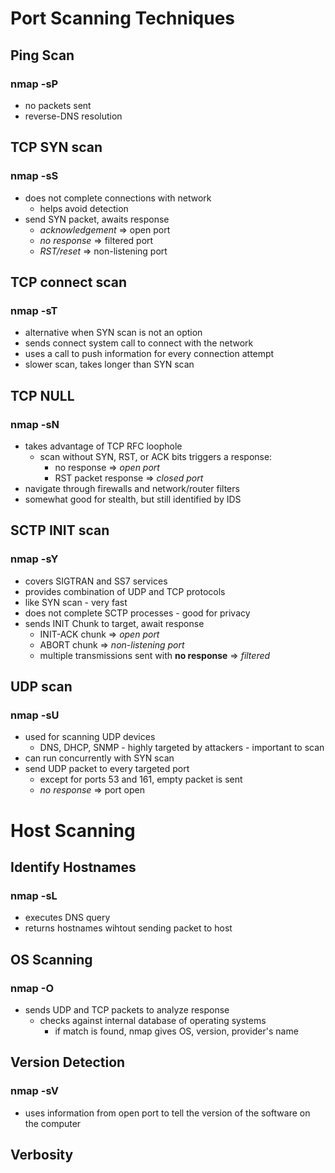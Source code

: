 # Port Scanning Techniques

## Ping Scan
### nmap -sP
- no packets sent
- reverse-DNS resolution

## TCP SYN scan
### nmap -sS
- does not complete connections with network
  - helps avoid detection
- send SYN packet, awaits response
  - *acknowledgement* => open port
  - *no response* => filtered port
  - *RST/reset* => non-listening port

## TCP connect scan
### nmap -sT
- alternative when SYN scan is not an option
- sends connect system call to connect with the network
- uses a call to push information for every connection attempt
- slower scan, takes longer than SYN scan

## TCP NULL
### nmap -sN
- takes advantage of TCP RFC loophole
  - scan without SYN, RST, or ACK bits triggers a response:
    - no response => *open port*
    - RST packet response => *closed port*
- navigate through firewalls and network/router filters
- somewhat good for stealth, but still identified by IDS

## SCTP INIT scan
### nmap -sY
- covers SIGTRAN and SS7 services
- provides combination of UDP and TCP protocols
- like SYN scan - very fast
- does not complete SCTP processes - good for privacy
- sends INIT Chunk to target, await response
  - INIT-ACK chunk => *open port*
  - ABORT chunk => *non-listening port*
  - multiple transmissions sent with **no response** => *filtered*

## UDP scan
### nmap -sU
- used for scanning UDP devices
  - DNS, DHCP, SNMP - highly targeted by attackers - important to scan
- can run concurrently with SYN scan
- send UDP packet to every targeted port
  - except for ports 53 and 161, empty packet is sent
  - *no response* => port open

# Host Scanning

## Identify Hostnames
### nmap -sL
- executes DNS query
- returns hostnames wihtout sending packet to host

## OS Scanning
### nmap -O
- sends UDP and TCP packets to analyze response
  - checks against internal database of operating systems
    - if match is found, nmap gives OS, version, provider's name

## Version Detection
### nmap -sV
- uses information from open port to tell the version of the software on the computer

## Verbosity
###
  





